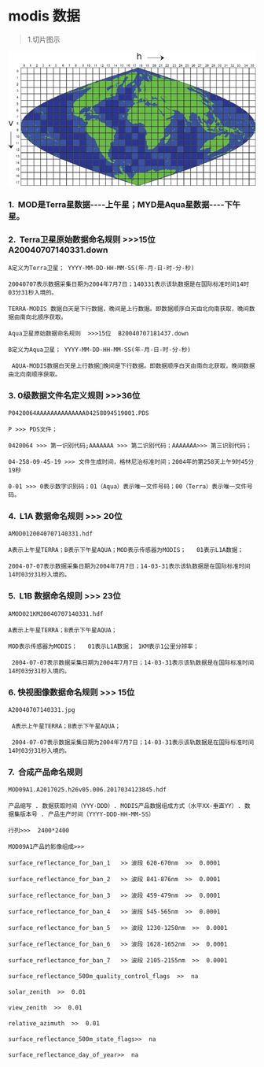 # modis 数据

> 1.切片图示

![](./pic/modis投影.jpg)

### 1.  MOD是Terra星数据----上午星；MYD是Aqua星数据----下午星。

### 2.  Terra卫星原始数据命名规则 >>>15位 A20040707140331.down

```
A定义为Terra卫星； YYYY-MM-DD-HH-MM-SS(年-月-日-时-分-秒)

20040707表示数据采集日期为2004年7月7日；140331表示该轨数据是在国际标准时间14时03分31秒入境的。

TERRA-MODIS 数据白天是下行数据，晚间是上行数据。即数据顺序白天由北向南获取，晚间数据由南向北顺序获取。 

Aqua卫星原始数据命名规则  >>>15位  B20040707181437.down   

B定义为Aqua卫星； YYYY-MM-DD-HH-MM-SS(年-月-日-时-分-秒)

 AQUA-MODIS数据白天是上行数据晚间是下行数据。即数据顺序白天由南向北获取，晚间数据由北向南顺序获取。
```

### 3. 0级数据文件名定义规则 >>>36位

```
P0420064AAAAAAAAAAAAAA04258094519001.PDS

P >>> PDS文件；

0420064 >>> 第一识别代码;AAAAAAA >>> 第二识别代码；AAAAAAA>>> 第三识别代码；

04-258-09-45-19 >>> 文件生成时间，格林尼治标准时间；2004年的第258天上午9时45分19秒

0-01 >>> 0表示数字识别码；01（Aqua）表示唯一文件号码；00（Terra）表示唯一文件号码。
```

### 4.  L1A 数据命名规则 >>> 20位

```
AMOD0120040707140331.hdf  

A表示上午星TERRA；B表示下午星AQUA；MOD表示传感器为MODIS；   01表示L1A数据；

2004-07-07表示数据采集日期为2004年7月7日；14-03-31表示该轨数据是在国际标准时间14时03分31秒入境的。 
```

### 5.  L1B 数据命名规则 >>> 23位

```
AMOD021KM20040707140331.hdf

A表示上午星TERRA；B表示下午星AQUA； 

MOD表示传感器为MODIS；   01表示L1A数据； 1KM表示1公里分辨率；

 2004-07-07表示数据采集日期为2004年7月7日；14-03-31表示该轨数据是在国际标准时间14时03分31秒入境的。 
```

### 6. 快视图像数据命名规则 >>> 15位

```
A20040707140331.jpg

 A表示上午星TERRA；B表示下午星AQUA； 

 2004-07-07表示数据采集日期为2004年7月7日；14-03-31表示该轨数据是在国际标准时间14时03分31秒入境的。 
```

### 7.  合成产品命名规则

```
MOD09A1.A2017025.h26v05.006.2017034123845.hdf

产品缩写 . 数据获取时间（YYY-DDD）. MODIS产品数据组成方式（水平XX-垂直YY）. 数据集版本号 . 产品生产时间（YYYY-DDD-HH-MM-SS）

行列>>>  2400*2400

MOD09A1产品的影像组成>>>

surface_reflectance_for_ban_1   >> 波段 620-670nm  >>  0.0001

surface_reflectance_for_ban_2   >> 波段 841-876nm  >>  0.0001

surface_reflectance_for_ban_3   >> 波段 459-479nm  >>  0.0001

surface_reflectance_for_ban_4   >> 波段 545-565nm  >>  0.0001

surface_reflectance_for_ban_5   >> 波段 1230-1250nm  >>  0.0001

surface_reflectance_for_ban_6   >> 波段 1628-1652nm  >>  0.0001

surface_reflectance_for_ban_7   >> 波段 2105-2155nm  >>  0.0001

surface_reflectance_500m_quality_control_flags  >>  na

solar_zenith  >>  0.01

view_zenith  >>  0.01

relative_azimuth  >>  0.01 

surface_reflectance_500m_state_flags>>  na

surface_reflectance_day_of_year>>  na
```